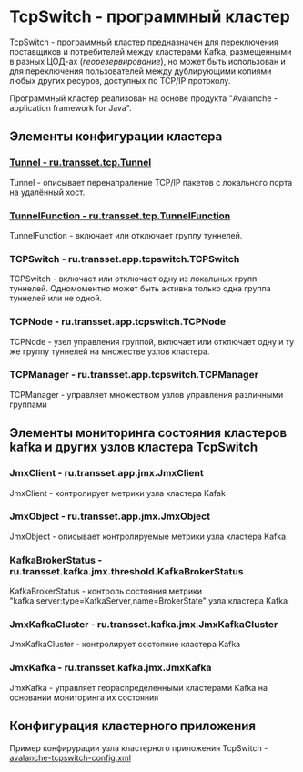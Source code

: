 # TcpSwitch  - программный кластер

TcpSwitch - программный кластер предназначен для переключения поставщиков и потребителей между кластерами Kafka,
размещенными в разных ЦОД-ах (*георезервирование*), но может быть использован и для переключения пользователей
между дублирующими копиями любых других ресуров, доступных по TCP/IP протоколу.

Программный кластер реализован на основе продукта "Avalanche - application framework for Java".


## Элементы конфигурации кластера

### [Tunnel - ru.transset.tcp.Tunnel](tcpswitch/src/main/java/ru/transset/tcp/Tunnel.java)

Tunnel - описывает перенапраление TCP/IP пакетов с локального порта на удалённый хост.

### [TunnelFunction - ru.transset.tcp.TunnelFunction](tcpswitch/src/main/java/ru/transset/tcp/TunnelFunction.java)

TunnelFunction - включает или отключает группу туннелей.

### TCPSwitch - ru.transset.app.tcpswitch.TCPSwitch

TCPSwitch - включает или отключает одну из локальных групп туннелей. Одномоментно может быть
активна только одна группа туннелей или не одной. 

### TCPNode - ru.transset.app.tcpswitch.TCPNode

TCPNode - узел управления группой, включает или отключает одну и ту же группу туннелей на множестве узлов кластера.

### TCPManager - ru.transset.app.tcpswitch.TCPManager

TCPManager - управляет множеством узлов управления различными группами


## Элементы мониторинга состояния кластеров kafka и других узлов кластера TcpSwitch

### JmxClient - ru.transset.app.jmx.JmxClient

JmxClient - контролирует метрики узла кластера Kafak

### JmxObject - ru.transset.app.jmx.JmxObject

JmxObject - описывает контролируемые метрики узла кластера Kafka

### KafkaBrokerStatus - ru.transset.kafka.jmx.threshold.KafkaBrokerStatus

KafkaBrokerStatus - контроль состояния метрики "kafka.server:type=KafkaServer,name=BrokerState" узла кластера Kafka

### JmxKafkaCluster - ru.transset.kafka.jmx.JmxKafkaCluster

JmxKafkaCluster - контролирует состояние кластера Kafka

### JmxKafka - ru.transset.kafka.jmx.JmxKafka

JmxKafka - управляет геораспределенными кластерами Kafka на основании мониторинга их состояния


## Конфигурация кластерного приложения

Пример конфирурации узла кластерного приложения TcpSwitch - [avalanche-tcpswitch-config.xml](conf/avalanche-tcpswitch-config.xml)
